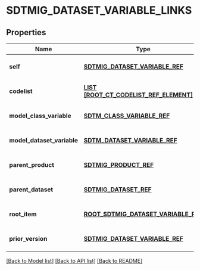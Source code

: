 # SDTMIG_DATASET_VARIABLE_LINKS

## Properties
Name | Type | Description | Notes
------------ | ------------- | ------------- | -------------
**self** | [**SDTMIG_DATASET_VARIABLE_REF**](SdtmigDatasetVariableRef.md) |  | [optional] [default to null]
**codelist** | [**LIST [ROOT_CT_CODELIST_REF_ELEMENT]**](RootCtCodelistRefElement.md) |  | [optional] [default to null]
**model_class_variable** | [**SDTM_CLASS_VARIABLE_REF**](SdtmClassVariableRef.md) |  | [optional] [default to null]
**model_dataset_variable** | [**SDTM_DATASET_VARIABLE_REF**](SdtmDatasetVariableRef.md) |  | [optional] [default to null]
**parent_product** | [**SDTMIG_PRODUCT_REF**](SdtmigProductRef.md) |  | [optional] [default to null]
**parent_dataset** | [**SDTMIG_DATASET_REF**](SdtmigDatasetRef.md) |  | [optional] [default to null]
**root_item** | [**ROOT_SDTMIG_DATASET_VARIABLE_REF**](RootSdtmigDatasetVariableRef.md) |  | [optional] [default to null]
**prior_version** | [**SDTMIG_DATASET_VARIABLE_REF**](SdtmigDatasetVariableRef.md) |  | [optional] [default to null]

[[Back to Model list]](../README.md#documentation-for-models) [[Back to API list]](../README.md#documentation-for-api-endpoints) [[Back to README]](../README.md)


